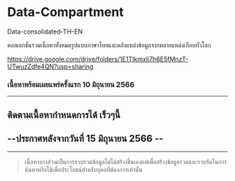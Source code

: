 # Data-Compartment
Data-consolidated-TH-EN

คอลเลกชั่นรวมเนื้อหาทั้งหมดรูปแบบภาษาไทยและคลังแหล่งข้อมูลจากหลายแหล่งเกือบทั่วโลก

https://drive.google.com/drive/folders/1E1TIkmxIi7h6E5fMnzT-UTwuzZdfe4QN?usp=sharing

### เนื้อหาพร้อมเผยแพร่ครั้งแรก 10 มิถุนายน 2566 
-------------------------------------------------------------------------------
## ติดตามเนื้อหากำหนดการได้ เร็วๆนี้
## --ประกาศหลังจากวันที่ 15 มิถุนายน 2566 --
-------------------------------------------------------------------------------
> เนื้อหาบางส่วนเป็นการรวบรวมข้อมูลไม่ได้สร้างขึ้นเองแต่เพื่อสร้างข้อมูลรวมและรวบรัดในการค้นหาหรือใช้เพื่อประโยชน์สำหรับบุคลที่ต้องการเท่านั้น
